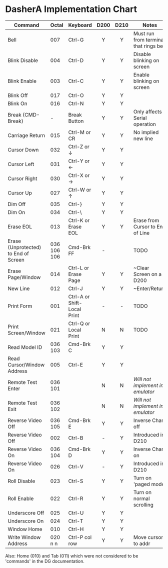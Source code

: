 # DasherA Implementation Chart

| Command                              | Octal       | Keyboard                   | D200 | D210 | Notes                            |
|--------------------------------------|-------------|----------------------------| :--: | :--: | ----------------------------------|
| Bell                                 | 007         | Ctrl-G                     | Y    | Y    | Must run from terminal that rings bell |
| Blink Disable                        | 004         | Ctrl-D                     | Y    | Y    | Disable blinking on screen  |
| Blink Enable                         | 003         | Ctrl-C                     | Y    | Y    | Enable blinking on screen  |
| Blink Off                            | 017         | Ctrl-O                     | Y    | Y    |                            |
| Blink On                             | 016         | Ctrl-N                     | Y    | Y    |                            |
| Break (CMD-Break)                    | -           | Break Button               | Y    | Y    | Only affects Serial operation |
| Carriage Return                      | 015         | Ctrl-M or CR               | Y    | Y    | No implied new line         |
| Cursor Down                          | 032         | Ctrl-Z or ↓                | Y    | Y    |                   |
| Cursor Left                          | 031         | Ctrl-Y or ←                | Y    | Y    |                   |
| Cursor Right                         | 030         | Ctrl-X or →                | Y    | Y    |                   |
| Cursor Up                            | 027         | Ctrl-W or ↑                | Y    | Y    |                   |
| Dim Off                              | 035         | Ctrl-}                     | Y    | Y    |                   |
| Dim On                               | 034         | Ctrl-\                     | Y    | Y    |                   |
| Erase EOL                            | 013         | Ctrl-K or Erase EOL        | Y    | Y    | Erase from Cursor to End of Line |
| Erase (Unprotected) to End of Screen | 036 106 106 | Cmd-Brk FF                 | -    |     |  TODO                       |
| Erase Page/Window                    | 014         | Ctrl-L or Erase Page       | Y    | Y    | ~Clear Screen on a D200    |
| New Line                             | 012         | Ctrl-J                     | Y    | Y    | ~Enter/Return              |
| Print Form                           | 001         | Ctrl-A or Shift-Local Print | -   | -    | TODO            |
| Print Screen/Window                  | 021         | Ctrl-Q or Local Print      | N    | N    | TODO    |
| Read Model ID                        | 036 103     | Cmd-Brk C                  | Y    | Y    |                 |
| Read Cursor/Window Address           | 005         | Ctrl-E                     | Y    | Y    |                 |
| Remote Test Enter                    | 036 101     |                            | N    | N    | *Will not implement in emulator* |
| Remote Test Exit                     | 036 102     |                            | N    | N    | *Will not implement in emulator* |
| Reverse Video Off                    | 036 105     | Cmd-Brk E                  | Y    | Y    | Inverse Chars off |
| Reverse Video Off                    | 002         | Ctrl-B                     | -    | Y    | Introduced in D210  |
| Reverse Video On                     | 036 104     | Cmd-Brk D                  | Y    | Y    | Inverse Chars on |
| Reverse Video On                     | 026         | Ctrl-V                     | -    | Y    | Introduced in D210 |
| Roll Disable                         | 023         | Ctrl-S                     | Y    | Y    | Turn on 'paged mode' |
| Roll Enable                          | 022         | Ctrl-R                     | Y    | Y    | Turn on normal scrolling |
| Underscore Off                       | 025         | Ctrl-U                     | Y    | Y    |  |
| Underscore On                        | 024         | Ctrl-T                     | Y    | Y    |  |
| Window Home                          | 010         | Ctrl-H                     | Y    | Y    |  |
| Write Window Address                 | 020 n n     | Ctrl-P col row             | Y    | Y    | Move cursor to addr |

Also: Home (010) and Tab (011) which were not considered to be 'commands' in the DG documentation.

